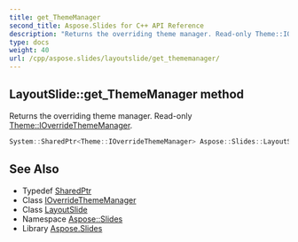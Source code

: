 ```yaml
---
title: get_ThemeManager
second_title: Aspose.Slides for C++ API Reference
description: "Returns the overriding theme manager. Read-only Theme::IOverrideThemeManager."
type: docs
weight: 40
url: /cpp/aspose.slides/layoutslide/get_thememanager/
---
```

## LayoutSlide::get_ThemeManager method


Returns the overriding theme manager. Read-only [Theme::IOverrideThemeManager](../../../aspose.slides.theme/ioverridethememanager/).

```cpp
System::SharedPtr<Theme::IOverrideThemeManager> Aspose::Slides::LayoutSlide::get_ThemeManager() override
```

## See Also

* Typedef [SharedPtr](../../../system/sharedptr/)
* Class [IOverrideThemeManager](../../../aspose.slides.theme/ioverridethememanager/)
* Class [LayoutSlide](../)
* Namespace [Aspose::Slides](../../)
* Library [Aspose.Slides](../../../)
